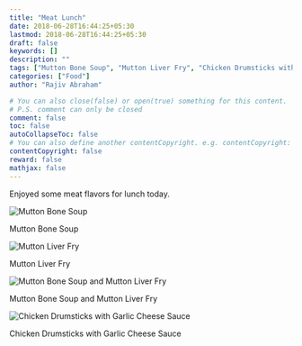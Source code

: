 ```yaml
---
title: "Meat Lunch"
date: 2018-06-28T16:44:25+05:30
lastmod: 2018-06-28T16:44:25+05:30
draft: false
keywords: []
description: ""
tags: ["Mutton Bone Soup", "Mutton Liver Fry", "Chicken Drumsticks with Garlic Cheese Sauce"]
categories: ["Food"]
author: "Rajiv Abraham"

# You can also close(false) or open(true) something for this content.
# P.S. comment can only be closed
comment: false
toc: false
autoCollapseToc: false
# You can also define another contentCopyright. e.g. contentCopyright: "This is another copyright."
contentCopyright: false
reward: false
mathjax: false
---
```


Enjoyed some meat flavors for lunch today.

![Mutton Bone Soup](https://res.cloudinary.com/abraham/image/upload/v1530184423/IMG_20180628_143426.jpg "Mutton Bone Soup")

Mutton Bone Soup

![Mutton Liver Fry](https://res.cloudinary.com/abraham/image/upload/v1530184413/IMG_20180628_143549.jpg "Mutton Liver Fry")

Mutton Liver Fry

![Mutton Bone Soup and Mutton Liver Fry](https://res.cloudinary.com/abraham/image/upload/v1530184407/IMG_20180628_143635.jpg "Mutton Bone Soup and Mutton Liver Fry")

Mutton Bone Soup and Mutton Liver Fry

![Chicken Drumsticks with Garlic Cheese Sauce](https://res.cloudinary.com/abraham/image/upload/v1530184408/IMG_20180628_150109.jpg "Chicken Drumsticks with Garlic Cheese Sauce")

Chicken Drumsticks with Garlic Cheese Sauce